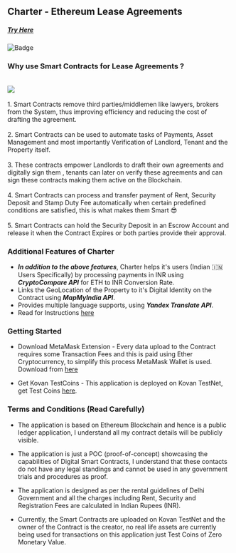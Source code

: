 ## Charter - Ethereum Lease Agreements

##### [Try Here](https://anudishjain.github.io/CharterContracts/)
![Badge](https://img.shields.io/badge/Version-1.0-%3CCOLOR%3E.svg?style=for-the-badge&logo=appveyor)

### Why use Smart Contracts for Lease Agreements ?
<p>
<br>
<img  align="center" src="https://perfectial.com/production/wp-content/uploads/2017/10/img1-1.jpg">
<br>
<br>
1. Smart Contracts remove third parties/middlemen like lawyers, brokers from the System, thus improving efficiency and reducing the cost of drafting the agreement.
<br>
<br>
2. Smart Contracts can be used to automate tasks of Payments, Asset Management and most importantly Verification of Landlord, Tenant and the Property itself.
<br>
<br>
3. These contracts empower Landlords to draft their own agreements and digitally sign them , tenants can later on verify these agreements and can sign these contracts making them active on the Blockchain.
<br>
<br>
4. Smart Contracts can process and transfer payment of Rent, Security Deposit and Stamp Duty Fee automatically when certain predefined conditions are satisfied, this is what makes them Smart 😎
<br>
<br>
5. Smart Contracts can hold the Security Deposit in an Escrow Account and release it when the Contract Expires or both parties provide their approval.
</p>

### Additional Features of Charter

- ***In addition to the above features***, Charter helps it's users (Indian 🇮🇳 Users Specifically) by processing payments in INR using ***CryptoCompare API*** for ETH to INR Conversion Rate.
- Links the GeoLocation of the Property to it's Digital Identity on the Contract using ***MapMyIndia API***.
- Provides multiple language supports, using ***Yandex Translate API***.
- Read for Instructions [here](https://anudishjain.github.io/CharterContracts/all/extra/ReadMore.pdf)

### Getting Started

- Download MetaMask Extension - Every data upload to the Contract requires some Transaction Fees and this is paid using Ether Cryptocurrency, to simplify this process MetaMask Wallet is used. Download from [here](https://metamask.io/)

- Get Kovan TestCoins - This application is deployed on Kovan TestNet, get Test Coins [here](https://faucet.kovan.network/).

### Terms and Conditions (Read Carefully)

- The application is based on Ethereum Blockchain and hence is a public ledger application, I understand all my contract details will be publicly visible. 

- The application is just a POC (proof-of-concept) showcasing the capabilities of Digital Smart Contracts, I understand that these contacts do not have any legal standings and cannot be used in any government trials and procedures as proof. 

- The application is designed as per the rental guidelines of Delhi Government and all the charges including Rent, Security and Registration Fees are calculated in Indian Rupees (INR). 

- Currently, the Smart Contracts are uploaded on Kovan TestNet and the owner of the Contract is the creator, no real life assets are currently being used for transactions on this application just Test Coins of Zero Monetary Value.  
